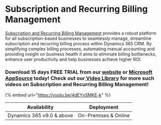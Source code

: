 # Subscription and Recurring Billing Management

[Subscription and Recurring Billing Management](https://www.inogic.com/product/productivity-apps/subscription-management-recurring-billing-dynamics-365-crm) provides a robust platform for all subscription-based businesses to seamlessly manage, streamline subscription and recurring billing process within Dynamics 365 CRM. By simplifying complex billing processes, automating manual accounting and providing insight on business health it aims to eliminate billing bottlenecks, enhance user productivity and help businesses achieve higher ROI.

### Download 15 days FREE TRIAL from our [website](https://www.inogic.com/product/productivity-apps/subscription-management-recurring-billing-dynamics-365-crm) or [Microsoft AppSource](https://appsource.microsoft.com/en-gb/product/dynamics-365/inogic.subscription-recurring-billing-dynamics-365?tab=Overview) today! Check out our[ Video Library](https://www.youtube.com/channel/UCM4V7ousgLSu1hbOEv4DUuQ?sub\_confirmation=1) for more such videos on Subscription and Recurring Billing Management!

{% embed url="https://youtu.be/4dEYvSMKE-k" %}

| Availability               | Deployment           |
| -------------------------- | -------------------- |
| Dynamics 365 v9.0 & above  | On-Premises & Online |

